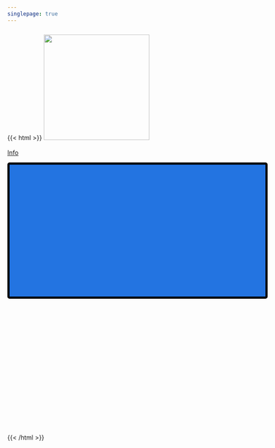 ```yaml
---
singlepage: true
---
```

{{< html >}}
<img src="../images/logo.png"  class="style-exclude" width="240px" style="margin-top:2%;">	
<br>
    <a class="button" href="/info">Info</a>
    </br>
    <style>
      .slider {
        z-index:99999;
        overflow-y:hidden;
        width: 300px;
        text-align: center;
        overflow-y: hidden;
      }
      @media (min-width:800px){
        .slider{width: 600px; height:600px;}
        .slides div{height:800px;}
      }
      .slides {
        z-index:-99;
        display: flex;
        overflow: hidden;
        scroll-behavior: smooth;
        -webkit-overflow-scrolling: touch;
      }
      .slides div {
        z-index:0;
        scroll-snap-align: start;
        flex-shrink: 0;
        width: 97%;
        height:300px;
        margin-right: 10px;
        border-radius: 10px;
        background: #eee;
        transform-origin: center center;
        transform: scale(1);
        transition: transform 0.5s;
        position: relative;
        display: flex;
        justify-content: center;
        align-items: center;
        font-size: 100px;
        border:5px black solid;
        border-radius:5px;
        background-color:white;
      }
      .slider > a {
        display: inline-flex;
        width: 1.5rem;
        height: 1.5rem;
        background: white;
        text-decoration: none;
        align-items: center;
        justify-content: center;
        border-radius: 50%;
        margin: 0 0 0.5rem 0;
        position: relative;
      } 
    </style>
    <div class="slider" style="margin-left:auto; margin-right:auto; padding: top 30px;">
      <div class="slides">
        <div id="fb-page" style="background-color:#2374E1;" class="fb-page" data-href="https://www.facebook.com/dplayzgames06/" data-tabs="timeline" data-width="600" data-height="300" data-small-header="false" data-adapt-container-width="true" data-hide-cover="false" data-show-facepile="false"></div>
        <div id="twitch-channel"><iframe src="https://player.twitch.tv/?channel=dplayzgames06&parent=dplayzgames06.tk" frameborder="0" allowfullscreen="true" scrolling="no" height="100%" width="100%"></iframe></div>
        <div id="yt1-channel" style="background-color:#282828;"><div class="g-ytsubscribe" data-channelid="UCNTjCvAvlLzmEKIZQ5BpoGQ" data-layout="full" data-theme="default" data-count="default"></div></div>
        <div id="yt2-channel" style="background-color:#282828;"><div class="g-ytsubscribe" data-channelid="UCRYtnbYg1N9AKS7LQ88N5Qg" data-layout="full" data-theme="default" data-count="default"></div></div>
        <div id="twt-acct" style="background-color:#F5F8FA;"><a class="twitter-timeline" href="https://twitter.com/dplayzgames06?ref_src=twsrc%5Etfw">Tweets by dplayzgames06</a></div>
      </div>
      <a href="#fb-page"><img src="/images/fb.png" width="17.5px"></a>
      <a href="#twitch-channel"><img src="/images/twch.png" width="15px"></a>
      <a href="#yt1-channel"><img src="/images/yt.png" width="17.5px"></a>
      <a href="#yt2-channel"><img src="/images/yt.png" width="17.5px"></a>
      <a href="#twt-acct"><img src="/images/twt.png" width="15px;"></a>
    </div>
    <div id="fb-root"></div>
    <script async defer crossorigin="anonymous" src="https://connect.facebook.net/tl_PH/sdk.js#xfbml=1&version=v13.0&appId=2932203920349027&autoLogAppEvents=1" nonce="rAlCMoZM"></script>
<br>
{{< /html >}}
